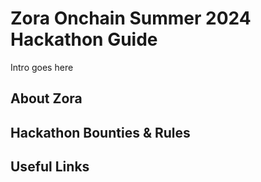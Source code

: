# Zora Onchain Summer 2024 Hackathon Guide

Intro goes here

## About Zora

## Hackathon Bounties & Rules

## Useful Links
